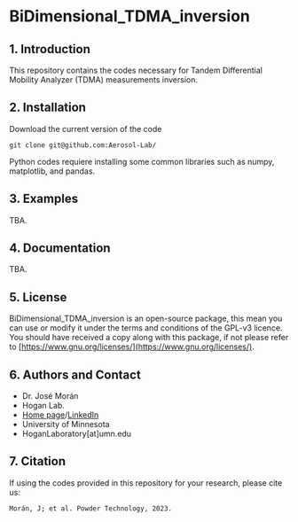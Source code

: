 # BiDimensional_TDMA_inversion

## 1. Introduction

This repository contains the codes necessary for Tandem Differential Mobility Analyzer (TDMA) measurements inversion.

## 2. Installation

Download the current version of the code

    git clone git@github.com:Aerosol-Lab/
    
Python codes requiere installing some common libraries such as numpy, matplotlib, and pandas.

## 3. Examples

TBA.

## 4. Documentation

TBA.

## 5. License

BiDimensional_TDMA_inversion is an open-source package, this mean you can use or modify it under the terms and conditions of the GPL-v3 licence. You should have received a copy along with this package, if not please refer to [https://www.gnu.org/licenses/](https://www.gnu.org/licenses/).

## 6. Authors and Contact

* Dr. José Morán
* Hogan Lab.
* [Home page](https://hoganlab.umn.edu/)/[LinkedIn](https://www.linkedin.com/in/hogan-lab-994a3a246/)
* University of Minnesota
* HoganLaboratory[at]umn.edu

## 7. Citation

If using the codes provided in this repository for your research, please cite us:

    Morán, J; et al. Powder Technology, 2023.
